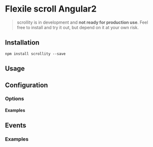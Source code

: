 # Flexile scroll Angular2

> scrollity is in development and **not ready for production use**.
> Feel free to install and try it out, but depend on it at your own risk.

## Installation

`npm install scrollity --save`

## Usage

## Configuration

### Options


#### Examples

## Events

### Examples
